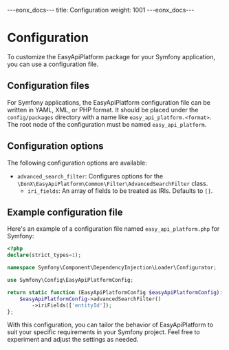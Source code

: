 ---eonx_docs---
title: Configuration
weight: 1001
---eonx_docs---

# Configuration

To customize the EasyApiPlatform package for your Symfony application, you can use a configuration file.

## Configuration files

For Symfony applications, the EasyApiPlatform configuration file can be written in YAML, XML, or PHP format. It should be placed under the `config/packages` directory with a name like `easy_api_platform.<format>`. The root node of the configuration
must be named `easy_api_platform`.

## Configuration options

The following configuration options are available:

- `advanced_search_filter`: Configures options for the `\EonX\EasyApiPlatform\Common\Filter\AdvancedSearchFilter` class.
    - `iri_fields`: An array of fields to be treated as IRIs. Defaults to `[]`.

## Example configuration file

Here's an example of a configuration file named `easy_api_platform.php` for Symfony:

```php
<?php
declare(strict_types=1);

namespace Symfony\Component\DependencyInjection\Loader\Configurator;

use Symfony\Config\EasyApiPlatformConfig;

return static function (EasyApiPlatformConfig $easyApiPlatformConfig): void {
    $easyApiPlatformConfig->advancedSearchFilter()
        ->iriFields(['entityId']);
};
```

With this configuration, you can tailor the behavior of EasyApiPlatform to suit your specific requirements in your Symfony project. Feel free to experiment and adjust the settings as needed.
